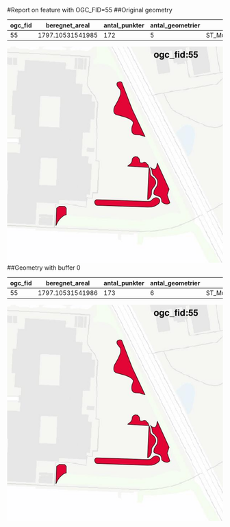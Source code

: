 #Report on feature with OGC_FID=55
##Original geometry



| ogc_fid |  beregnet_areal  | antal_punkter | antal_geometrier |      type       |
|---------|------------------|---------------|------------------|-----------------|
|      55 | 1797.10531541985 |           172 |                5 | ST_MultiPolygon|
![geom](../images/55_invalid.jpg)
##Geometry with buffer 0



| ogc_fid |  beregnet_areal  | antal_punkter | antal_geometrier |      type       |
|---------|------------------|---------------|------------------|-----------------|
|      55 | 1797.10531541986 |           173 |                6 | ST_MultiPolygon|
![geom](../images/55_buffer0.jpg)
